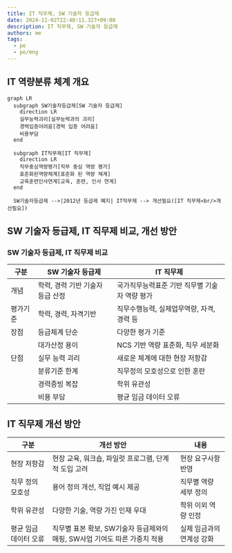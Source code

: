 ```yaml
---
title: IT 직무제, SW 기술자 등급제
date: 2024-11-02T22:40:11.327+09:00
description: IT 직무제, SW 기술자 등급제
authors: me
tags:
  - pe
  - pe/mng
---
```


## IT 역량분류 체계 개요

```mermaid
graph LR
  subgraph SW기술자등급제[SW 기술자 등급제]
    direction LR
    실무능력괴리[실무능력과의 괴리]
    경력입증어려움[경력 입증 어려움]
    비용부담
  end

  subgraph IT직무제[IT 직무제]
    direction LR
    직무중심역량평가[직무 중심 역량 평가]
    표준화된역량체계[표준화 된 역량 체계]
    교육훈련인사연계[교육, 훈련, 인사 연계]
  end

  SW기술자등급제 -->|2012년 등급제 폐지| IT직무제 --> 개선필요([IT 직무제<br/>개선필요])
```

## SW 기술자 등급제, IT 직무제 비교, 개선 방안

### SW 기술자 등급제, IT 직무제 비교

| 구분 | SW 기술자 등급제 | IT 직무제 |
| --- | --- | --- |
| 개념 | 학력, 경력 기반 기술자 등급 산정 | 국가직무능력표준 기반 직무별 기술자 역량 평가 |
| 평가기준 | 학력, 경력, 자격기반 | 직무수행능력, 실제업무역량, 자격, 경력 등 |
| 장점 | 등급체계 단순 | 다양한 평가 기준 |
| | 대가산정 용이 | NCS 기반 역량 표준화, 직무 세분화 |
| 단점 | 실무 능력 괴리 | 새로운 체계에 대한 현장 저항감 |
| | 분류기준 한계 | 직무정의 모호성으로 인한 혼란 |
| | 경력증빙 복잡 | 학위 유관성 |
| | 비용 부담 | 평균 임금 데이터 오류 |

## IT 직무제 개선 방안

| 구분 | 개선 방안 | 내용 |
| --- | --- | --- |
| 현장 저항감 | 현장 교육, 워크숍, 파일럿 프로그램, 단계적 도입 고려 | 현장 요구사항 반영 |
| 직무 정의 모호성 | 용어 정의 개선, 직업 예시 제공 | 직무별 역량 세부 정의 |
| 학위 유관성 | 다양한 기술, 역량 가진 인재 우대 | 학위 이외 역량 인정 |
| 평균 임금 데이터 오류 | 직무별 표본 확보, SW기술자 등급제와의 매핑, SW사업 기여도 따른 가중치 적용 | 실제 임금과의 연계성 강화 |
